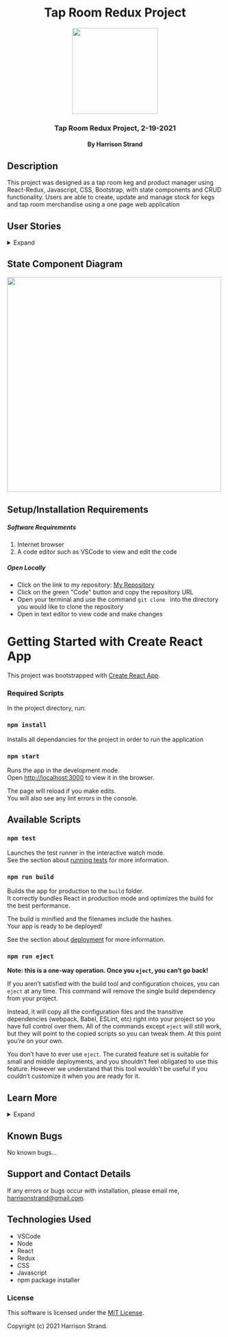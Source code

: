 <div align="center">

# Tap Room Redux Project

</div>

<div align="center">
<img src="https://github.com/HarrisonStrand.png" width="200px" height="auto" >
</div>
<h3 align="center">Tap Room Redux Project, 2-19-2021</h3>
<h4 align="center"> By Harrison Strand</h4>

## Description

This project was designed as a tap room keg and product manager using React-Redux, Javascript, CSS, Bootstrap, with state components and CRUD functionality. Users are able to create, update and manage stock for kegs and tap room merchandise using a one page web application 

## User Stories

<details>
  <summary>Expand</summary>

| ID   | User Story                                                                                            | Accepted |
| ---- | ----------------------------------------------------------------------------------------------------- | -------- |
| US01 | "As a user, I want to see a list/menu of all available kegs. For each keg, I want to see its name, brand, price, pints left, and ABV."                       | True     |
| US02 | "As a user, I want to submit a form to add a new keg to a list."                                  | True     |
| US03 | "As a user, I want to be able to click on a keg to see its detail page."                                           | True     |
| US04 | "As a user, I want the option to edit a keg's properties after entering them just in case I make a mistake."                                           | True     |
| US05 | "As a user, I want to be able to delete a keg."                                           | True     |
| US06 | "As a user, I want a keg to update to say "Out of Stock" once it's empty."                                           | True     |
| US07 | "As a user, I want kegs with less than 10 pints to include a message that says "Almost Empty" so I can try a pint before it's gone!"                                           | True     |
| US08 | "As a user, I want to have kegs prices to be color-coded for easy readability."                                           | True     |
| US09 | "As a user, I want to see how many pints are left in a keg." | True     |
| US10 | "As a user, I want to be able to click a button next to a keg whenever I sell a pint of it. This should decrease the number of pints left by 1. Pints should not be able to go below 0."                  | True     |
| US11 | "As a user, I want to be able to click to view different categories of items."                  | True     |

</details>


## State Component Diagram

<img src="./src/img/TapRoomDiagram.png" width="500px" height="auto">

## Setup/Installation Requirements

##### Software Requirements

1. Internet browser
2. A code editor such as VSCode to view and edit the code

##### Open Locally

- Click on the link to my repository: [My Repository](https://github.com/HarrisonStrand/tap-room-redux)
- Click on the green "Code" button and copy the repository URL
- Open your terminal and use the command `git clone ` into the directory you would like to clone the repository
- Open in text editor to view code and make changes

# Getting Started with Create React App

This project was bootstrapped with [Create React App](https://github.com/facebook/create-react-app).

### Required Scripts

In the project directory, run:

### `npm install`

Installs all dependancies for the project in order to run the application

### `npm start`

Runs the app in the development mode.\
Open [http://localhost:3000](http://localhost:3000) to view it in the browser.

The page will reload if you make edits.\
You will also see any lint errors in the console.

## Available Scripts

### `npm test`

Launches the test runner in the interactive watch mode.\
See the section about [running tests](https://facebook.github.io/create-react-app/docs/running-tests) for more information.

### `npm run build`

Builds the app for production to the `build` folder.\
It correctly bundles React in production mode and optimizes the build for the best performance.

The build is minified and the filenames include the hashes.\
Your app is ready to be deployed!

See the section about [deployment](https://facebook.github.io/create-react-app/docs/deployment) for more information.

### `npm run eject`

**Note: this is a one-way operation. Once you `eject`, you can’t go back!**

If you aren’t satisfied with the build tool and configuration choices, you can `eject` at any time. This command will remove the single build dependency from your project.

Instead, it will copy all the configuration files and the transitive dependencies (webpack, Babel, ESLint, etc) right into your project so you have full control over them. All of the commands except `eject` will still work, but they will point to the copied scripts so you can tweak them. At this point you’re on your own.

You don’t have to ever use `eject`. The curated feature set is suitable for small and middle deployments, and you shouldn’t feel obligated to use this feature. However we understand that this tool wouldn’t be useful if you couldn’t customize it when you are ready for it.

## Learn More

<details>
  <summary>Expand</summary>

You can learn more in the [Create React App documentation](https://facebook.github.io/create-react-app/docs/getting-started).

To learn React, check out the [React documentation](https://reactjs.org/).

### Code Splitting

This section has moved here: [https://facebook.github.io/create-react-app/docs/code-splitting](https://facebook.github.io/create-react-app/docs/code-splitting)

### Analyzing the Bundle Size

This section has moved here: [https://facebook.github.io/create-react-app/docs/analyzing-the-bundle-size](https://facebook.github.io/create-react-app/docs/analyzing-the-bundle-size)

### Making a Progressive Web App

This section has moved here: [https://facebook.github.io/create-react-app/docs/making-a-progressive-web-app](https://facebook.github.io/create-react-app/docs/making-a-progressive-web-app)

### Advanced Configuration

This section has moved here: [https://facebook.github.io/create-react-app/docs/advanced-configuration](https://facebook.github.io/create-react-app/docs/advanced-configuration)

### Deployment

This section has moved here: [https://facebook.github.io/create-react-app/docs/deployment](https://facebook.github.io/create-react-app/docs/deployment)

### `npm run build` fails to minify

This section has moved here: [https://facebook.github.io/create-react-app/docs/troubleshooting#npm-run-build-fails-to-minify](https://facebook.github.io/create-react-app/docs/troubleshooting#npm-run-build-fails-to-minify)

</details>


## Known Bugs

No known bugs...

## Support and Contact Details

If any errors or bugs occur with installation, please email me, <harrisonstrand@gmail.com>.

## Technologies Used

- VSCode
- Node
- React
- Redux
- CSS
- Javascript
- npm package installer

### License

This software is licensed under the [MIT License](https://choosealicense.com/licenses/mit/).

Copyright (c) 2021 Harrison Strand<img src="https://encrypted-tbn0.gstatic.com/images?q=tbn:ANd9GcR8Q_3EVY7j95tTyemJwWxMR7jwvUK7gPe0_w&usqp=CAU" width="2%" height="auto">







